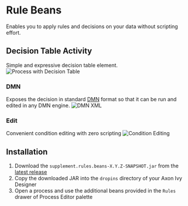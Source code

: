 # Rule Beans
Enables you to apply rules and decisions on your data without scripting effort.

## Decision Table Activity
Simple and expressive decision table element. 
![Process with Decision Table](samples/screenshots/decisionTableInAction.png)

### DMN
Exposes the decision in standard [DMN](http://www.omg.org/spec/DMN/) format so that it can be run and edited in any DMN engine.
![DMN XML](samples/screenshots/decisionActivity_dmnTab.png)

### Edit
Convenient condition editing with zero scripting
![Condition Editing](samples/screenshots/decisionTable_editCondition.png)

## Installation
1. Download the `supplement.rules.beans-X.Y.Z-SNAPSHOT.jar` from the [latest release](https://github.com/ivy-supplements/bpm-beans/releases/latest)
2. Copy the downloaded JAR into the `dropins` directory of your Axon Ivy Designer
4. Open a process and use the additional beans provided in the `Rules` drawer of Process Editor palette

